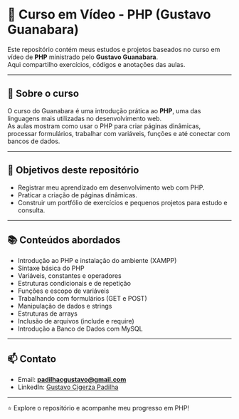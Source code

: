 # 🐘 Curso em Vídeo - PHP (Gustavo Guanabara)

Este repositório contém meus estudos e projetos baseados no curso em vídeo de **PHP** ministrado pelo **Gustavo Guanabara**.  
Aqui compartilho exercícios, códigos e anotações das aulas.

---

## 🎥 Sobre o curso

O curso do Guanabara é uma introdução prática ao **PHP**, uma das linguagens mais utilizadas no desenvolvimento web.  
As aulas mostram como usar o PHP para criar páginas dinâmicas, processar formulários, trabalhar com variáveis, funções e até conectar com bancos de dados.

---

## 🎯 Objetivos deste repositório

- Registrar meu aprendizado em desenvolvimento web com PHP.  
- Praticar a criação de páginas dinâmicas.  
- Construir um portfólio de exercícios e pequenos projetos para estudo e consulta.  

---

## 📚 Conteúdos abordados

- Introdução ao PHP e instalação do ambiente (XAMPP)  
- Sintaxe básica do PHP  
- Variáveis, constantes e operadores  
- Estruturas condicionais e de repetição  
- Funções e escopo de variáveis  
- Trabalhando com formulários (GET e POST)  
- Manipulação de dados e strings  
- Estruturas de arrays  
- Inclusão de arquivos (include e require)  
- Introdução a Banco de Dados com MySQL  

---


## 📫 Contato

- Email: **padilhacgustavo@gmail.com**  
- LinkedIn: [Gustavo Cigerza Padilha](https://www.linkedin.com/in/gustavo-cigerza-padilha-28bbba23a/)  

---

⭐ Explore o repositório e acompanhe meu progresso em PHP!
